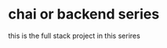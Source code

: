 # chai or backend series 

this is the full stack project in this serires

<!-- git remote set-url origin https://<token>@github.com/Uamr295c/demo.git -->
